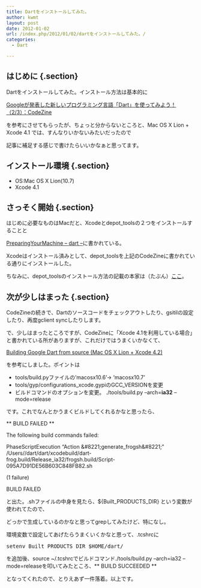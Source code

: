 ```yaml
---
title: Dartをインストールしてみた。
author: kwmt
layout: post
date: 2012-01-02
url: /index.php/2012/01/02/dartをインストールしてみた。/
categories:
  - Dart

---
```

## はじめに {.section}

Dartをインストールしてみた。インストール方法は基本的に
  
[Googleが発表した新しいプログラミング言語「Dart」を使ってみよう！（2/3）：CodeZine][1]
  
を参考にさせてもらったが、ちょっと分からないところと、Mac OS X Lion + Xcode 4.1 では、すんなりいかないみたいだったので
  
記事に補足する感じで書けたらいいかなぁと思ってます。 

## インストール環境 {.section}

  * OS:Mac OS X Lion(10.7)
  * Xcode 4.1

## さっそく開始 {.section}

はじめに必要なものはMacだと、Xcodeとdepot_toolsの２つをインストールすることと
  
[PreparingYourMachine &#8211; dart &#8211;][2]に書かれている。 

Xcodeはインストール済みとして、depot_toolsを上記のCodeZineに書かれている通りにインストールした。
  
ちなみに、depot_toolsのインストール方法の記載の本家は（たぶん）[ここ][3]。 

## 次が少しはまった {.section}

CodeZineの続きで、Dartのソースコードをチェックアウトしたり、gsitilの設定したり、再度gclient syncしたりします。 

で、少しはまったところですが、CodeZineに「Xcode 4.1を利用している場合」と書かれている所がありますが、これだけではうまくいかなくて、
  
[Building Google Dart from source (Mac OS X Lion + Xcode 4.2)][4]
  
を参考にしました。ポイントは

  * tools/build.pyファイルの&#8217;macosx10.6&#8217;→ &#8216;macosx10.7&#8217;
  * tools/gyp/configurations\_xcode.gypiのGCC\_VERSIONを変更
  * ビルドコマンドのオプションを変更。 ./tools/build.py &#8211;arch=**ia32** &#8211;mode=release

です。これでなんとかうまくビルドしてくれるかなと思ったら、

\*\* BUILD FAILED \*\*
  
The following build commands failed:
  
PhaseScriptExecution &#8220;Action \&#8221;generate_frogsh\&#8221;&#8221; /Users/<username>/dart/dart/xcodebuild/dart-frog.build/Release_ia32/frogsh.build/Script-095A7D91DE56B603C848FB82.sh
  
(1 failure)
  
BUILD FAILED

と出た。.shファイルの中身を見たら、${Built\_PRODUCTS\_DIR} という変数が使われてたので、
  
どっかで生成しているのかなと思ってgrepしてみたけど、特になし。
  
環境変数で設定してあげたらうまくいくかなと思って、.tcshrcに

<pre class="brush: bash; title: ; notranslate" title="">setenv Built_PRODUCTS_DIR $HOME/dart/
</pre>

を追加後、source ~/.tcshrcでビルドコマンド./tools/build.py &#8211;arch=ia32 &#8211;mode=releaseを叩いてみたところ、\*\* BUILD SUCCEEDED \*\*
  
となってくれたので、とりえあず一件落着。以上です。

 [1]: http://codezine.jp/article/detail/6221?p=2
 [2]: http://code.google.com/p/dart/wiki/PreparingYourMachine
 [3]: http://dev.chromium.org/developers/how-tos/install-depot-tools
 [4]: https://sites.google.com/a/vislab.net/vislab-home/projects/vislab-dart-library/progress-vislab-dart-library/buildinggoogledartfromsource